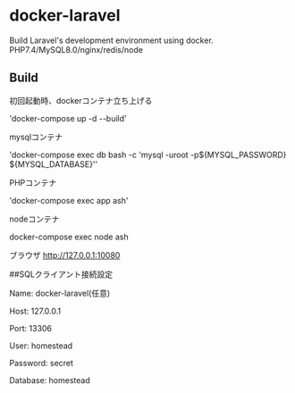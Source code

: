 # docker-laravel

Build Laravel's development environment using docker.
PHP7.4/MySQL8.0/nginx/redis/node

## Build
初回起動時、dockerコンテナ立ち上げる

'docker-compose up -d --build'



mysqlコンテナ

'docker-compose exec db bash -c 'mysql -uroot -p${MYSQL_PASSWORD} ${MYSQL_DATABASE}''

PHPコンテナ

'docker-compose exec app ash'

nodeコンテナ

docker-compose exec node ash


ブラウザ
http://127.0.0.1:10080

##SQLクライアント接続設定

Name: docker-laravel(任意)

Host: 127.0.0.1

Port: 13306

User: homestead

Password: secret

Database: homestead
